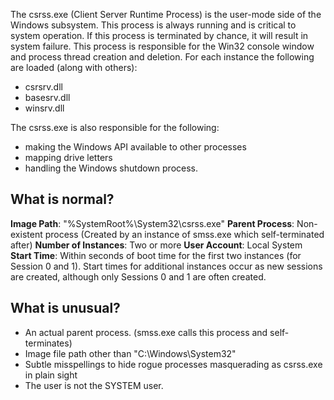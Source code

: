 The csrss.exe (Client Server Runtime Process) is the user-mode side of the Windows subsystem. This process is always running and is critical to system operation. If this process is terminated by chance, it will result in system failure. This process is responsible for the Win32 console window and process thread creation and deletion. For each instance the following are loaded (along with others):
- csrsrv.dll
- basesrv.dll
- winsrv.dll

The csrss.exe is also responsible for the following:
- making the Windows API available to other processes
- mapping drive letters
- handling the Windows shutdown process.
## What is normal?
**Image Path**: "%SystemRoot%\System32\csrss.exe"
**Parent Process**: Non-existent process (Created by an instance of smss.exe which self-terminated after)
**Number of Instances**: Two or more
**User Account**: Local System
**Start Time**: Within seconds of boot time for the first two instances (for Session 0 and 1). Start times for additional instances occur as new sessions are created, although only Sessions 0 and 1 are often created.
## What is unusual?
- An actual parent process. (smss.exe calls this process and self-terminates)
- Image file path other than "C:\Windows\System32"
- Subtle misspellings to hide rogue processes masquerading as csrss.exe in plain sight
- The user is not the SYSTEM user.